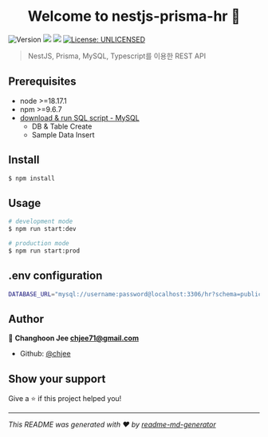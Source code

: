 <h1 align="center">Welcome to nestjs-prisma-hr 👋</h1>
<p>
  <img alt="Version" src="https://img.shields.io/badge/version-0.0.1-blue.svg?cacheSeconds=2592000" />
  <img src="https://img.shields.io/badge/node-%3E%3D18.17.1-blue.svg" />
  <img src="https://img.shields.io/badge/npm-%3E%3D9.6.7-blue.svg" />
  <a href="#" target="_blank">
    <img alt="License: UNLICENSED" src="https://img.shields.io/badge/License-UNLICENSED-yellow.svg" />
  </a>
</p>

> NestJS, Prisma, MySQL, Typescript를 이용한 REST API

## Prerequisites

- node >=18.17.1
- npm >=9.6.7
- [download & run SQL script - MySQL](https://github.com/nomemory/hr-schema-mysql/blob/master/hr-schema-mysql.sql)
  - DB & Table Create
  - Sample Data Insert

## Install

```sh
$ npm install
```

## Usage

```sh
# development mode
$ npm run start:dev

# production mode
$ npm run start:prod
```

## .env configuration

```sh
DATABASE_URL="mysql://username:password@localhost:3306/hr?schema=public"
```

## Author

👤 **Changhoon Jee <chjee71@gmail.com>**

- Github: [@chjee](https://github.com/chjee)

## Show your support

Give a ⭐️ if this project helped you!

---

_This README was generated with ❤️ by [readme-md-generator](https://github.com/kefranabg/readme-md-generator)_

